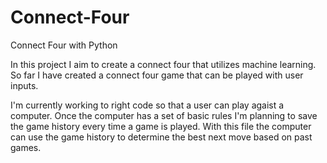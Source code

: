 # Connect-Four
Connect Four with Python

In this project I aim to create a connect four that utilizes machine learning. So far I have created a connect four game that can be played with user inputs. 

I'm currently working to right code so that a user can play agaist a computer. Once the computer has a set of basic rules I'm planning to save the game history every time a game is played. With this file the computer can use the game history to determine the best next move based on past games.

